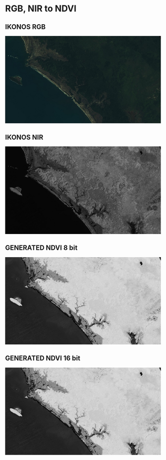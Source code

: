 # RGB, NIR to NDVI

## IKONOS RGB
![Alt text](./Readme_Images/ikonos-rgb.jpg?raw=true "RGB")

## IKONOS NIR
![Alt text](./Readme_Images/ikonos-nir.jpg?raw=true "NIR")

## GENERATED NDVI 8 bit
![Alt text](./Readme_Images/ndvi_8.jpg?raw=true "NDVI8")

## GENERATED NDVI 16 bit
![Alt text](./Readme_Images/ndvi_16.jpg?raw=true "NDVI16")


